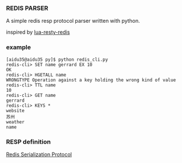 ### REDIS PARSER 
A simple redis resp protocol parser written with python.

inspired by [lua-resty-redis](https://github.com/openresty/lua-redis-parser)

### example
```
[aidu35@aidu35 py]$ python redis_cli.py 
redis-cli> SET name gerrard EX 10
OK
redis-cli> HGETALL name
WRONGTYPE Operation against a key holding the wrong kind of value
redis-cli> TTL name
10
redis-cli> GET name
gerrard
redis-cli> KEYS *
website
苏州
weather
name
```

### RESP definition
[Redis Serialization Protocol](https://redis.io/topics/protocol)


